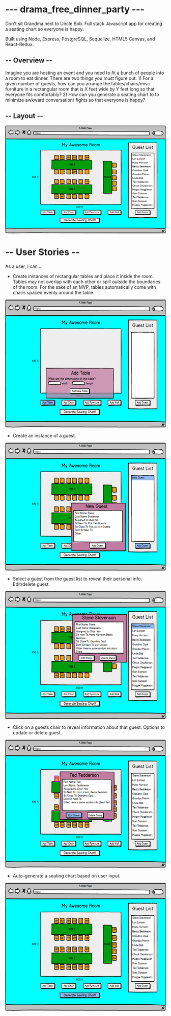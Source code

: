 # --- drama_free_dinner_party --- #

Don't sit Grandma next to Uncle Bob. Full stack Javascript app for creating a seating chart so everyone is happy. 

Built using Node, Express, PostgreSQL, Sequelize, HTML5 Canvas, and React-Redux.

## -- Overview -- ##

Imagine you are hosting an event and you need to fit a bunch of people into a room to eat dinner. There are two things you must figure out. 1) For a given number of guests, how can you arrange the tables/chairs/misc furniture in a rectangular room that is X feet wide by Y feet long so that everyone fits comfortably? 2) How can you generate a seating chart to to minimize awkward conversation/ fights so that everyone is happy? 

## -- Layout -- ##
![layout img](https://raw.githubusercontent.com/jffhtchr/drama_free_dinner_party/master/images/SeatingChart.png)

# -- User Stories -- #

As a user, I can…

- Create instances of rectangular tables and place it inside the room. Tables may not overlap with each other or spill outside the boundaries of the room. For the sake of an MVP, tables automatically come with chairs spaced evenly around the table.
<img src="https://raw.githubusercontent.com/jffhtchr/drama_free_dinner_party/master/images/AddTable.png" alt="Add Img Table"  height="400">

- Create an instance of a guest.
<img src="https://raw.githubusercontent.com/jffhtchr/drama_free_dinner_party/master/images/CreateGuest.png" alt="Add Img Table"  height="400">

- Select a guest from the guest list to reveal their personal info. Edit/delete guest.
<img src="https://raw.githubusercontent.com/jffhtchr/drama_free_dinner_party/master/images/EditGuest.png" alt="Add Img Table"  height="400">

- Click on a guests chair to reveal information about that guest. Options to update or delete guest.
<img src="https://raw.githubusercontent.com/jffhtchr/drama_free_dinner_party/master/images/ClickGuestChair.png" alt="Add Img Table"  height="400">
 
- Auto-generate a seating chart based on user input.
<img src="https://raw.githubusercontent.com/jffhtchr/drama_free_dinner_party/master/images/CreateSeatingChart.png" alt="Add Img Table"  height="400">
